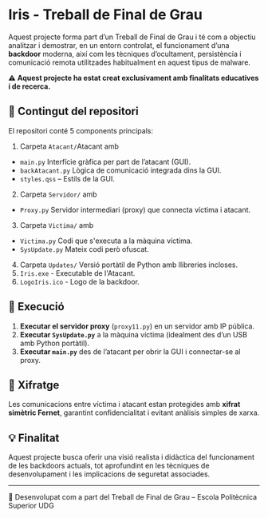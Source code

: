 # Iris - Treball de Final de Grau

Aquest projecte forma part d’un Treball de Final de Grau i té com a objectiu analitzar i demostrar, en un entorn controlat, el funcionament d’una **backdoor** moderna, així com les tècniques d’ocultament, persistència i comunicació remota utilitzades habitualment en aquest tipus de malware.

⚠️ **Aquest projecte ha estat creat exclusivament amb finalitats educatives i de recerca.**

## 📂 Contingut del repositori

El repositori conté 5 components principals:

1. Carpeta `Atacant/`Atacant amb
  - `main.py` Interfície gràfica per part de l’atacant (GUI).
  - `backAtacant.py` Lògica de comunicació integrada dins la GUI.
  - `styles.qss` – Estils de la GUI.
2. Carpeta `Servidor/` amb
  - `Proxy.py` Servidor intermediari (proxy) que connecta víctima i atacant.
3. Carpeta `Victima/` amb
  - `Victima.py` Codi que s'executa a la màquina víctima.
  - `SysUpdate.py` Mateix codi però ofuscat.
4. Carpeta `Updates/` Versió portàtil de Python amb llibreries incloses.
5. `Iris.exe` - Executable de l'Atacant.
6. `LogoIris.ico` - Logo de la backdoor.

## 🚀 Execució

1. **Executar el servidor proxy** (`proxy11.py`) en un servidor amb IP pública.
2. **Executar `SysUpdate.py`** a la màquina víctima (idealment des d’un USB amb Python portàtil).
3. **Executar `main.py`** des de l’atacant per obrir la GUI i connectar-se al proxy.

## 🔐 Xifratge

Les comunicacions entre víctima i atacant estan protegides amb **xifrat simètric Fernet**, garantint confidencialitat i evitant anàlisis simples de xarxa.

## 💡 Finalitat

Aquest projecte busca oferir una visió realista i didàctica del funcionament de les backdoors actuals, tot aprofundint en les tècniques de desenvolupament i les implicacions de seguretat associades.

---

🔗 Desenvolupat com a part del Treball de Final de Grau – Escola Politècnica Superior UDG

